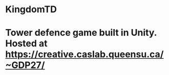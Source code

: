 # KingdomTD
 
# Tower defence game built in Unity. Hosted at https://creative.caslab.queensu.ca/~GDP27/

